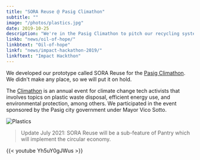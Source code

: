 ```yaml
---
title: "SORA Reuse @ Pasig Climathon"
subtitle: ""
image: "/photos/plastics.jpg"
date: 2019-10-25
description: "We're in the Pasig Climathon to pitch our recycling system"
linkb: "news/oil-of-hope/"
linkbtext: "Oil-of-hope"
linkf: "news/impact-hackathon-2019/"
linkftext: "Impact Hackthon"
---
```


We developed our prototype called SORA Reuse for the <a href='https://climathon.climate-kic.org/en/'>Pasig Climathon</a>. We didn't make any place, so we will put it on hold. 

The [Climathon](https://climathon.climate-kic.org) is an annual event for climate change tech activists that involves topics on plastic waste disposal, efficient energy use, and environmental protection, among others. We participated in the event sponsored by the Pasig city government under Mayor Vico Sotto.

![Plastics](/photos/plastics.jpg)

> Update July 2021: SORA Reuse will be a sub-feature of Pantry which will implement the circular economy.

{{< youtube Yh5uY0gJWus >}}